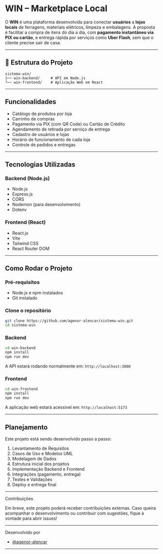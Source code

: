 # WIN – Marketplace Local

O **WIN** é uma plataforma desenvolvida para conectar **usuários** a **lojas locais** de ferragens, materiais elétricos, limpeza e embalagens. A proposta é facilitar a compra de itens do dia a dia, com **pagamento instantâneo via PIX ou cartão**, e entrega rápida por serviços como **Uber Flash**, sem que o cliente precise sair de casa.

---

## 📁 Estrutura do Projeto

```
sistema-win/
├── win-backend/     # API em Node.js
└── win-frontend/    # Aplicação Web em React
```

---

## Funcionalidades

- Catálogo de produtos por loja
- Carrinho de compras
- Pagamento via PIX (com QR Code) ou Cartão de Crédito
- Agendamento de retirada por serviço de entrega
- Cadastro de usuários e lojas
- Horário de funcionamento de cada loja
- Controle de pedidos e entregas

---

## Tecnologias Utilizadas

### Backend (Node.js)
- Node.js
- Express.js
- CORS
- Nodemon (para desenvolvimento)
- Dotenv

### Frontend (React)
- React.js
- Vite
- Tailwind CSS
- React Router DOM

---

## Como Rodar o Projeto

### Pré-requisitos

- Node.js e npm instalados
- Git instalado

### Clone o repositório

```bash
git clone https://github.com/agenor-alencar/sistema-win.git
cd sistema-win
```

### Backend

```bash
cd win-backend
npm install
npm run dev
```

A API estará rodando normalmente em: `http://localhost:3000`

### Frontend

```bash
cd win-frontend
npm install
npm run dev
```

A aplicação web estará acessível em: `http://localhost:5173`

---

## Planejamento

Este projeto está sendo desenvolvido passo a passo:

1. Levantamento de Requisitos
2. Casos de Uso e Modelos UML
3. Modelagem de Dados
4. Estrutura inicial dos projetos
5. Implementação Backend e Frontend
6. Integrações (pagamento, entrega)
7. Testes e Validações
8. Deploy e entrega final

---

Contribuições

Em breve, este projeto poderá receber contribuições externas. Caso queira acompanhar o desenvolvimento ou contribuir com sugestões, fique à vontade para abrir issues!

---

Desenvolvido por

- [@agenor-alencar](https://github.com/agenor-alencar)

---